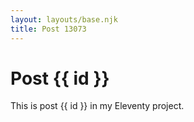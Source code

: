 ```yaml
---
layout: layouts/base.njk
title: Post 13073
---
```


# Post {{ id }}

This is post {{ id }} in my Eleventy project.
